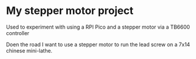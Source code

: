 # My stepper motor project
Used to experiment with using a RPI Pico and a stepper motor via a TB6600
controller

Doen the road I want to use a stepper motor to run the lead screw on a 7x14 chinese
mini-lathe. 
